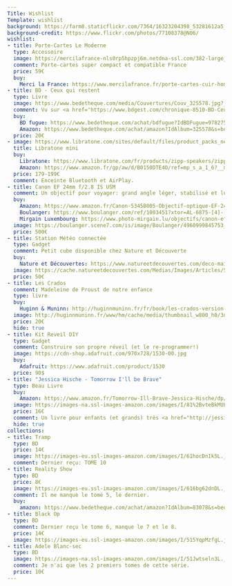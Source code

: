 ```yaml
---
Title: Wishlist
Template: wishlist
background: https://farm8.staticflickr.com/7364/16323204398_53281612a5_k.jpg
background-credit: https://www.flickr.com/photos/77108378@N06/
wishlist:
- title: Porte-Cartes Le Moderne
  type: Accessoire
  image: https://mercilafrance-nls0rp5hpzpj6m.netdna-ssl.com/382-large_default/moderne-gris-rouge.jpg
  comment: Porte-cartes super compact et compatible France
  price: 59€
  buy:
    Merci la France: https://www.mercilafrance.fr/porte-cartes-cuir-homme-extra-plats-mlf01/32-moderne-gris-rouge.html
- title: BD - Ceux qui restent
  type: Livre
  image: https://www.bedetheque.com/media/Couvertures/Couv_325578.jpg?_ga=2.261378829.1898479248.1524202831-1635882462.1524202831
  comment: Vu sur <a href="https://www.bdgest.com/chronique-8510-BD-Ceux-qui-restent-Ceux-qui-restent.html">BDGest</a>
  buy:
    BD fugue: https://www.bedetheque.com/achat/bdfugue?IdBDFugue=9782756052625&s=bdgest&r=chronique&_ga=2.198645679.1898479248.1524202831-1635882462.1524202831
    Amazon: https://www.bedetheque.com/achat/amazon?IdAlbum=325578&s=bdgest&r=chronique&_ga=2.198645679.1898479248.1524202831-1635882462.1524202831
  price: 20€
- image: https://www.libratone.com/sites/default/files/product_packs_new_1440x1440_zipp_8/zipp-mini-victory-red-1.png
  title: Libratone mini
  buy:
    Libratone: https://www.libratone.com/fr/products/zipp-speakers/zipp-mini
    Amazon: https://www.amazon.fr/gp/aw/d/B0150DTE4O/ref=mp_s_a_1_6?__mk_fr_FR=ÅMÅZÕÑ&qid=1524406590&sr=8-6&pi=AC_SX236_SY340_QL65&keywords=zipp&dpPl=1&dpID=41RopMsJ46L&ref=plSrch
  price: 179-199€
  comment: Enceinte Bluetooth et AirPlay.
- title: Canon EF 24mm f/2.8 IS USM
  comment: Un objectif pour voyager: grand angle léger, stabilisé et lumineux
  buy:
    Amazon: https://www.amazon.fr/Canon-5345B005-Objectif-optique-EF-24/dp/B0077NPEEA/ref=sr_1_2?ie=UTF8&qid=1524055640&sr=8-2&keywords=ef%2B24mm%2B2%2C8&th=1
    Boulanger: https://www.boulanger.com/ref/1003451?xtor=AL-6875-[4]-[1395041582]-[deeplink]
    Mirgain Luxembourg: https://www.photo-mirgain.lu/objectifs/canon-ef-24mm-f-2-8-is-usm
  image: https://boulanger.scene7.com/is/image/Boulanger/4960999845753_h_f_l_0?qlt=85,0&resMode=sharp2&op_usm=1.75,0.3,2,0&id=Xdjpj2&fmt=jpg&fit=constrain,1&wid=383&hei=350&qlt=85,0&resMode=sharp2&op_usm=1.75,0.3,2,0
  price: 500€
- title: Station Météo connectée
  type: Gadget
  comment: Petit cube disponible chez Nature et Découverte
  buy:
    Nature et Découvertes: https://www.natureetdecouvertes.com/deco-maison/meteo-appareils-mesure/station-meteo/station-meteo-connectee-hector-53144720
  image: https://cache.natureetdecouvertes.com/Medias/Images/Articles/53144720/53144720-2-53144720-7.jpg?frz-v=125&width=650&height=650
  price: 50€    
- title: Les Crados
  comment: Madeleine de Proust de notre enfance
  type: livre
  buy:
    Huginn & Muninn: http://huginnmuninn.fr/fr/book/les-crados-version-collector-avec-cartes?
  image: http://huginnmuninn.fr/www/hm/cache/media/thumbnail_w800_h0/3d-les-crados-hd-2017.png
  price: 20€
  hide: true
- title: Kit Reveil DIY
  type: Gadget
  comment: Construire son propre réveil (et le re-programmer!)
  image: https://cdn-shop.adafruit.com/970x728/1530-00.jpg
  buy:
    Adafruit: https://www.adafruit.com/product/1530
  price: 90$
- title: "Jessica Hische - Tomorrow I'll be Brave"
  type: Beau Livre
  buy:
    Amazon: https://www.amazon.fr/Tomorrow-Ill-Brave-Jessica-Hische/dp/1524787019/ref=sr_1_1?ie=UTF8&qid=1524034531&sr=8-1&keywords=Tomorrow+I%27ll+Be+Brave
  image: https://images-na.ssl-images-amazon.com/images/I/81%2BvteBkMUL.jpg
  price: 16€
  comment: Un livre pour enfants (et grands) très <a href="http://jessicahische.is/writing#brave">joliment illustré par Jessica Hische</a> - Pour Noël 2018
  hide: true
collections:
- title: Tramp
  type: BD
  price: 14€
  image: https://images-eu.ssl-images-amazon.com/images/I/61hocDnIk5L._SY346_.jpg
  comment: Dernier reçu: TOME 10
- title: Reality Show
  type: BD
  price: 8€
  image: https://images-eu.ssl-images-amazon.com/images/I/616bg62dnDL._SX260_.jpg
  comment: Il me manque le tome 5, le dernier.
  buy:
    amazon: https://www.bedetheque.com/achat/amazon?IdAlbum=83078&s=bedetheque&r=serie
- title: Black Op
  type: BD
  comment: Dernier reçu le tome 6, manque le 7 et le 8.
  price: 14€
  image: https://images-eu.ssl-images-amazon.com/images/I/515YqpMzfgL.jpg
- title: Adele Blanc-sec
  type: BD
  image: https://images-na.ssl-images-amazon.com/images/I/51Jwtseln3L._SX371_BO1,204,203,200_.jpg
  comment: Je n'ai que les 2 premiers tomes de cette série.
  price: 10€
---
```

